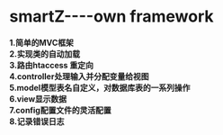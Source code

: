 # smartZ----own framework
**1.简单的MVC框架**  
**2.实现类的自动加载**  
**3.路由htaccess 重定向**  
**4.controller处理输入并分配变量给视图**  
**5.model模型表名自定义，对数据库表的一系列操作**  
**6.view显示数据**  
**7.config配置文件的灵活配置**  
**8.记录错误日志**  
